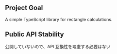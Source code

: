## Project Goal

A simple TypeScript library for rectangle calculations.

## Public API Stability

公開していないので、API 互換性を考慮する必要はない
